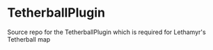# TetherballPlugin
Source repo for the TetherballPlugin which is required for Lethamyr's Tetherball map
